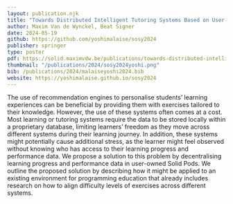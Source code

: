 ```yaml
---
layout: publication.njk
title: "Towards Distributed Intelligent Tutoring Systems Based on User-owned Progress and Performance Data"
author: Maxim Van de Wynckel, Beat Signer
date: 2024-05-19
github: https://github.com/yoshimalaise/sosy2024
publisher: springer
type: poster
pdf: https://solid.maximvdw.be/publications/towards-distributed-intelligent-tutoring-systems-based-on-user-owned-progress-and-performance-data.pdf
thumbnail: "/publications/2024/sosy2024yoshi.png"
bib: /publications/2024/malaiseyoshi2024.bib
website: https://yoshimalaise.github.io/sosy2024
---
```

The use of recommendation engines to personalise students’ learning experiences can be beneficial by providing them with exercises tailored to their knowledge. However, the use of these systems often comes at a cost. Most learning or tutoring systems require the data to be stored locally within a proprietary database, limiting learners’ freedom as they move across different systems during their learning journey. In addition, these systems might potentially cause additional stress, as the learner might feel observed without knowing who has access to their learning progress and performance data. We propose a solution to this problem by decentralising learning progress and performance data in user-owned Solid Pods. We outline the proposed solution by describing how it might be applied to an existing environment for programming education that already includes research on how to align difficulty levels of exercises across different systems.